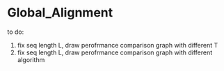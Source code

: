 # Global_Alignment

to do:

1. fix seq length L, draw perofrmance comparison graph with different T
2. fix seq length L, draw perofrmance comparison graph with different algorithm

